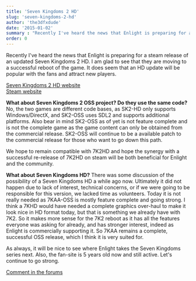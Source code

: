 ```yaml
---
title: 'Seven Kingdoms 2 HD'
slug: 'seven-kingdoms-2-hd'
author: 'the3dfxdude'
date: '2015-01-02'
summary : "Recently I've heard the news that Enlight is preparing for a steam release of an updated Seven Kingdoms 2 HD."
order: 0
---
```


Recently I've heard the news that Enlight is preparing for a steam release of an updated Seven Kingdoms 2 HD. I am glad to see that they are moving to a successful reboot of the game. It does seem that an HD update will be popular with the fans and attract new players.

[Seven Kingdoms 2 HD website](https://www.sevenkingdoms2.com/)<br>
[Steam website](http://steamcommunity.com/sharedfiles/filedetails/?id=324734478)

**What about Seven Kingdoms 2 OSS project? Do they use the same code?**
No, the two games are different code bases, as SK2-HD only supports Windows/DirectX, and SK2-OSS uses SDL2 and supports additional platforms. Also bear in mind SK2-OSS as of yet is not feature complete and is not the complete game as the game content can only be obtained from the commercial release. SK2-OSS will continue to be a available patch to the commercial release for those who want to go down this path.

We hope to remain compatible with 7K2HD and hope the synergy with a successful re-release of 7K2HD on steam will be both beneficial for Enlight and the community.

**What about Seven Kingdoms HD?**
There was some discussion of the possibility of a Seven Kingdoms HD a while ago now. Ultimately it did not happen due to lack of interest, technical concerns, or if we were going to be responsible for this version, we lacked time as volunteers. Today it is not really needed as 7KAA-OSS is mostly feature complete and going strong. I think a 7KHD would have needed a complete graphics over-haul to make it look nice in HD format today, but that is something we already have with 7K2. So it makes more sense for the 7K2 reboot as it has all the features everyone was asking for already, and has stronger interest, indeed as Enlight is commercially supporting it. So 7KAA remains a complete, successful OSS release, which I think it is very suited for.

As always, it will be nice to see where Enlight takes the Seven Kingdoms series next. Also, the fan-site is 5 years old now and still active. Let's continue to go strong.

[Comment in the forums](http://www.7kfans.com/forums/viewtopic.php?f=9&t=746)
